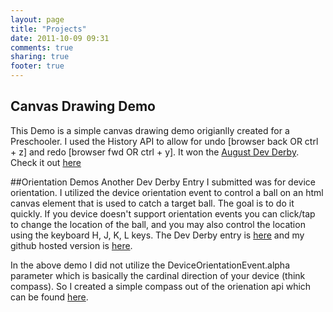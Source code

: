 ```yaml
---
layout: page
title: "Projects"
date: 2011-10-09 09:31
comments: true
sharing: true
footer: true
---
```

## Canvas Drawing Demo
This Demo is a simple canvas drawing demo origianlly created for a Preschooler.  I used the History API to allow for undo [browser back OR ctrl + z] and redo [browser fwd OR ctrl + y].  It won the [August Dev Derby](https://developer.mozilla.org/demos/devderby/2011/august).  Check it out [here](../drawings/) 

##Orientation Demos
Another Dev Derby Entry I submitted was for device orientation.  I utilized the device orientation event to control a ball on an html canvas element that is used to catch a target ball.  The goal is to do it quickly.  If you device doesn't support orientation events you can click/tap to change the location of the ball, and you may also control the location using the keyboard H, J, K, L keys.  The Dev Derby entry is [here](https://developer.mozilla.org/demos/devderby/2012/january) and my github hosted version is [here](../catch).

In the above demo I did not utilize the DeviceOrientationEvent.alpha parameter which is basically the cardinal direction of your device (think compass).  So I created a simple compass out of the orienation api which can be found [here](../cardinal).
